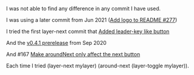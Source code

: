 I was not able to find any difference in any commit I have used.

I was using a later commit from Jun 2021 ([Add logo to README #277](https://github.com/kmonad/kmonad/commit/e3e0154e7d3d37e94980a8c9274ed39d4a860ecc))

I tried the first layer-next commit that [Added leader-key like button](https://github.com/kmonad/kmonad/commit/de85686be1a26cffa7e0dc1c2dcdffae452c86e8)

And the [v0.4.1 prerelease](https://github.com/kmonad/kmonad/commit/1ce9d07794c9b1edfa5bc3c15485d79082770b28) from Sep 2020

And #167 [Make aroundNext only affect the next button](https://github.com/kmonad/kmonad/commit/5e4a3d00a54573997fa1f3423265b7ac4e25acb9)

Each time I tried (layer-next mylayer) (around-next (layer-toggle mylayer)).


